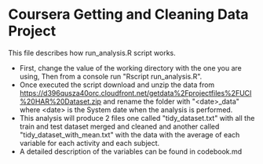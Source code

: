 Coursera Getting and Cleaning Data Project
==========================================
This file describes how run_analysis.R script works.
* First, change the value of the working directory with the one you are using, Then from a console run "Rscript run_analysis.R".
* Once executed the script download and unzip the data from https://d396qusza40orc.cloudfront.net/getdata%2Fprojectfiles%2FUCI%20HAR%20Dataset.zip  and rename the folder with "\<date\>_data" where \<date\> is the System date when the analysis is performed.
* This analysis will produce 2 files one called "tidy_dataset.txt" with all the train and test dataset merged and cleaned and another called "tidy_dataset_with_mean.txt" with the data with the average of each variable for each activity and each subject.
* A detailed description of the variables can be found in codebook.md

